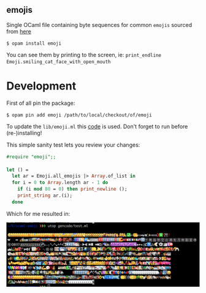 emojis
------

Single OCaml file containing byte sequences for common `emojis`
sourced from [here](http://apps.timwhitlock.info/emoji/tables/unicode)

```
$ opam install emoji
```

You can see them by printing to the screen, 
ie: `print_endline Emoji.smiling_cat_face_with_open_mouth`

# Development 

First of all pin the package:

```
$ opam pin add emoji /path/to/local/checkout/of/emoji
```

To update the `lib/emoji.ml` this [code](./gencode/main.ml) is used. Don't forget to run before (re-)installing!

This simple sanity test lets you review your changes:

```ocaml
#require "emoji";;

let () =
  let ar = Emoji.all_emojis |> Array.of_list in
  for i = 0 to Array.length ar - 1 do
    if (i mod 80 = 0) then print_newline ();
    print_string ar.(i);
  done
```

Which for me resulted in:

![](./emojis.png)
